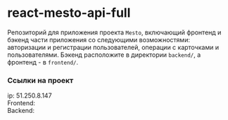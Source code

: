 # react-mesto-api-full
Репозиторий для приложения проекта `Mesto`, включающий фронтенд и бэкенд части приложения со следующими возможностями: авторизации и регистрации пользователей, операции с карточками и пользователями. Бэкенд расположите в директории `backend/`, а фронтенд - в `frontend/`. 
  
### Ссылки на проект  

ip: 51.250.8.147  
Frontend: [](mesto.kliueva.nomoredomains.club)  
Backend: [](api.mesto.kliueva.nomoredomains.club)  